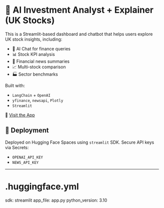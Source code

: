 # 💼 AI Investment Analyst + Explainer (UK Stocks)

This is a Streamlit-based dashboard and chatbot that helps users explore UK stock insights, including:
- 🧠 AI Chat for finance queries
- 📊 Stock KPI analysis
- 📰 Financial news summaries
- 📈 Multi-stock comparison
- 🏭 Sector benchmarks

Built with:
- `LangChain` + `OpenAI`
- `yfinance`, `newsapi`, `Plotly`
- `Streamlit`

🔗 [Visit the App](https://huggingface.co/spaces/kartikG2000/ai-finance-dashboard)


## 🚀 Deployment
Deployed on Hugging Face Spaces using `streamlit` SDK. Secure API keys via Secrets:
- `OPENAI_API_KEY`
- `NEWS_API_KEY`

---

# .huggingface.yml

sdk: streamlit
app_file: app.py
python_version: 3.10
